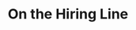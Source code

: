 ---
title: On the Hiring Line
year: 1929
opening_date: 1929-01-08
closing_date: 1929-01-09
layout: productions
image:
image_caption:
image_credit:
playbill: 
category: 
Theatre: Theatre Jacksonville
cast:
  Mrs. Ritchie: Daisy Bowden Stephens
  William Capron: Douglas Haygood
  Steve Mack: J. Karst Connell
  Ritchie: J.H. Pratt
  Pansy: Margaret Holmes
  Dorothy: Olive Rosenquist
  Sherman Fessenden: Philip Devlin
  Ronald Oliver: Ralph M. Anderson
  Rosalind: Winifred Snowden
crew:
  Director: Paul Stuart Buchanan
orchestra:
external_links:
---